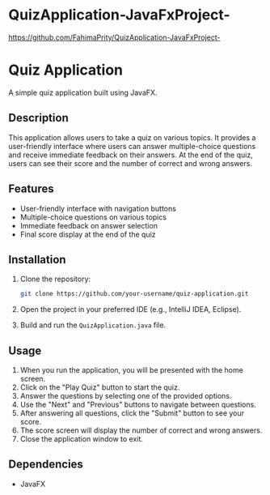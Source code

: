 # QuizApplication-JavaFxProject-
https://github.com/FahimaPrity/QuizApplication-JavaFxProject-
# Quiz Application

A simple quiz application built using JavaFX.

## Description

This application allows users to take a quiz on various topics. It provides a user-friendly interface where users can answer multiple-choice questions and receive immediate feedback on their answers. At the end of the quiz, users can see their score and the number of correct and wrong answers.

## Features

- User-friendly interface with navigation buttons
- Multiple-choice questions on various topics
- Immediate feedback on answer selection
- Final score display at the end of the quiz
## Installation

1. Clone the repository:

    ```bash
    git clone https://github.com/your-username/quiz-application.git
    ```

2. Open the project in your preferred IDE (e.g., IntelliJ IDEA, Eclipse).

3. Build and run the `QuizApplication.java` file.

## Usage

1. When you run the application, you will be presented with the home screen.
2. Click on the "Play Quiz" button to start the quiz.
3. Answer the questions by selecting one of the provided options.
4. Use the "Next" and "Previous" buttons to navigate between questions.
5. After answering all questions, click the "Submit" button to see your score.
6. The score screen will display the number of correct and wrong answers.
7. Close the application window to exit.
## Dependencies

- JavaFX

